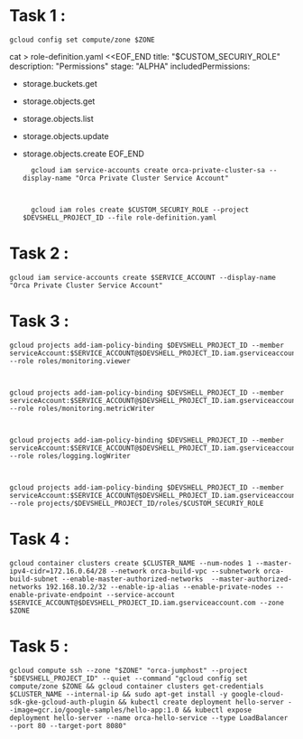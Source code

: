 # Task 1 :

    gcloud config set compute/zone $ZONE

cat > role-definition.yaml <<EOF_END
title: "$CUSTOM_SECURIY_ROLE"
description: "Permissions"
stage: "ALPHA"
includedPermissions:
- storage.buckets.get
- storage.objects.get
- storage.objects.list
- storage.objects.update
- storage.objects.create
EOF_END

        gcloud iam service-accounts create orca-private-cluster-sa --display-name "Orca Private Cluster Service Account"

  

        gcloud iam roles create $CUSTOM_SECURIY_ROLE --project $DEVSHELL_PROJECT_ID --file role-definition.yaml


# Task 2 : 

    gcloud iam service-accounts create $SERVICE_ACCOUNT --display-name "Orca Private Cluster Service Account"


# Task 3 : 

    gcloud projects add-iam-policy-binding $DEVSHELL_PROJECT_ID --member serviceAccount:$SERVICE_ACCOUNT@$DEVSHELL_PROJECT_ID.iam.gserviceaccount.com --role roles/monitoring.viewer

    

    gcloud projects add-iam-policy-binding $DEVSHELL_PROJECT_ID --member serviceAccount:$SERVICE_ACCOUNT@$DEVSHELL_PROJECT_ID.iam.gserviceaccount.com --role roles/monitoring.metricWriter

    

    gcloud projects add-iam-policy-binding $DEVSHELL_PROJECT_ID --member serviceAccount:$SERVICE_ACCOUNT@$DEVSHELL_PROJECT_ID.iam.gserviceaccount.com --role roles/logging.logWriter

    
    
    gcloud projects add-iam-policy-binding $DEVSHELL_PROJECT_ID --member serviceAccount:$SERVICE_ACCOUNT@$DEVSHELL_PROJECT_ID.iam.gserviceaccount.com --role projects/$DEVSHELL_PROJECT_ID/roles/$CUSTOM_SECURIY_ROLE


# Task 4 : 

    gcloud container clusters create $CLUSTER_NAME --num-nodes 1 --master-ipv4-cidr=172.16.0.64/28 --network orca-build-vpc --subnetwork orca-build-subnet --enable-master-authorized-networks  --master-authorized-networks 192.168.10.2/32 --enable-ip-alias --enable-private-nodes --enable-private-endpoint --service-account $SERVICE_ACCOUNT@$DEVSHELL_PROJECT_ID.iam.gserviceaccount.com --zone $ZONE


# Task 5 : 

    gcloud compute ssh --zone "$ZONE" "orca-jumphost" --project "$DEVSHELL_PROJECT_ID" --quiet --command "gcloud config set compute/zone $ZONE && gcloud container clusters get-credentials $CLUSTER_NAME --internal-ip && sudo apt-get install -y google-cloud-sdk-gke-gcloud-auth-plugin && kubectl create deployment hello-server --image=gcr.io/google-samples/hello-app:1.0 && kubectl expose deployment hello-server --name orca-hello-service --type LoadBalancer --port 80 --target-port 8080"
